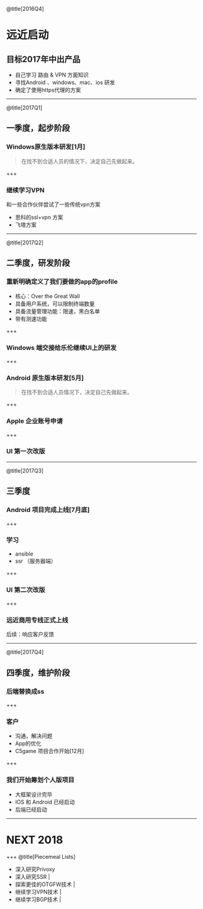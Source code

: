 @title[2016Q4]

# 远近启动

## 目标2017年中出产品

+ 自己学习 路由 & VPN 方面知识
+ 寻找Android 、windows、mac、ios 研发
+ 确定了使用https代理的方案

---

@title[2017Q1]

## 一季度，起步阶段
### Windows原生版本研发[1月]

> 在找不到合适人员的情况下，决定自己先做起来。

+++

### 继续学习VPN

和一些合作伙伴尝试了一些传统vpn方案
+ 思科的ssl+vpn 方案
+ 飞塔方案

---

@title[2017Q2]
## 二季度，研发阶段

### 重新明确定义了我们要做的app的profile

+ 核心：Over the Great Wall
+ 具备用户系统，可以限制终端数量
+ 具备流量管理功能：限速，黑白名单
+ 带有测速功能

+++

### Windows 端交接给乐伦继续UI上的研发

+++

### Android 原生版本研发[5月]

> 在找不到合适人员情况下，决定自己先做起来。

+++

### Apple 企业账号申请

+++

### UI 第一次改版

---

@title[2017Q3]
## 三季度

### Android 项目完成上线[7月底]

+++

### 学习

+ ansible
+ ssr （服务器端）

+++

### UI 第二次改版

+++

### 远近商用专线正式上线

后续：响应客户反馈

---

@title[2017Q4]
## 四季度，维护阶段

### 后端替换成ss

+++

### 客户

+ 沟通，解决问题
+ App的优化
+ C5game 项目合作开始[12月]

+++

### 我们开始筹划个人版项目

+ 大框架设计完毕
+ IOS 和 Android 已经启动
+ 后端已经启动

---

# NEXT 2018

+++
@title[Piecemeal Lists]

- 深入研究Privoxy
- 深入研究SSR |
- 探索更佳的OTGFW技术 |
- 继续学习VPN技术 |
- 继续学习BGP技术 |